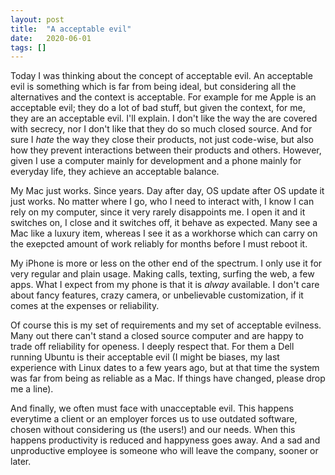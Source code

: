 ```yaml
---
layout: post
title:  "A acceptable evil"
date:   2020-06-01
tags: []
---
```


Today I was thinking about the concept of acceptable evil. An acceptable evil is something which is far from being ideal, but considering all the alternatives and the context is acceptable. For example for me Apple is an acceptable evil; they do a lot of bad stuff, but given the context, for me, they are an acceptable evil. I'll explain. I don't like the way the are covered with secrecy, nor I don't like that they do so much closed source. And for sure I *hate* the way they close their products, not just code-wise, but also how they prevent interactions between their products and others. However, given I use a computer mainly for development and a phone mainly for everyday life, they achieve an acceptable balance.

My Mac just works. Since years. Day after day, OS update after OS update it just works. No matter where I go, who I need to interact with, I know I can rely on my computer, since it very rarely disappoints me. I open it and it switches on, I close and it switches off, it behave as expected. Many see a Mac like a luxury item, whereas I see it as a workhorse which can carry on the exepcted amount of work reliably for months before I must reboot it.

My iPhone is more or less on the other end of the spectrum. I only use it for very regular and plain usage. Making calls, texting, surfing the web, a few apps. What I expect from my phone is that it is *alway* available. I don't care about fancy features, crazy camera, or unbelievable customization, if it comes at the expenses or reliability.

Of course this is my set of requirements and my set of acceptable evilness. Many out there can't stand a closed source computer and are happy to trade off reliability for openess. I deeply respect that. For them a Dell running Ubuntu is their acceptable evil (I might be biases, my last experience with Linux dates to a few years ago, but at that time the system was far from being as reliable as a Mac. If things have changed, please drop me a line).

And finally, we often must face with unacceptable evil. This happens everytime a client or an employer forces us to use outdated software, chosen without considering us (the users!) and our needs. When this happens productivity is reduced and happyness goes away. And a sad and unproductive employee is someone who will leave the company, sooner or later.
